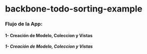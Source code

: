 # backbone-todo-sorting-example

### Flujo de la App:
#### 1- Creación de Modelo, Coleccion y Vistas
##### 1- Creación de Modelo, Coleccion y Vistas
